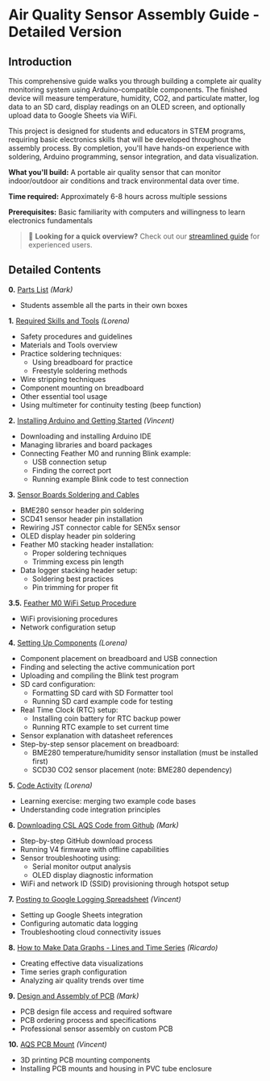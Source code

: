 # Air Quality Sensor Assembly Guide - Detailed Version

## Introduction

This comprehensive guide walks you through building a complete air quality monitoring system using Arduino-compatible components. The finished device will measure temperature, humidity, CO2, and particulate matter, log data to an SD card, display readings on an OLED screen, and optionally upload data to Google Sheets via WiFi.

This project is designed for students and educators in STEM programs, requiring basic electronics skills that will be developed throughout the assembly process. By completion, you'll have hands-on experience with soldering, Arduino programming, sensor integration, and data visualization.

**What you'll build:** A portable air quality sensor that can monitor indoor/outdoor air conditions and track environmental data over time.

**Time required:** Approximately 6-8 hours across multiple sessions

**Prerequisites:** Basic familiarity with computers and willingness to learn electronics fundamentals

> 🚀 **Looking for a quick overview?** Check out our [streamlined guide](README.md) for experienced users.

## Detailed Contents

**0.** [Parts List](https://docs.google.com/document/d/1eruTOVNQ70D9B6PCWNkDp4wKfiiPEReuvoAi7Rmay4g/edit?usp=drive_link) *(Mark)*
- Students assemble all the parts in their own boxes

**1.** [Required Skills and Tools](https://docs.google.com/document/d/1mvQsTc32bjuC7l7ijtVF-_ARMnHwnhWfpPXzsSneSdQ/edit?usp=drive_link) *(Lorena)*
- Safety procedures and guidelines
- Materials and Tools overview
- Practice soldering techniques:
  - Using breadboard for practice
  - Freestyle soldering methods
- Wire stripping techniques
- Component mounting on breadboard
- Other essential tool usage
- Using multimeter for continuity testing (beep function)

**2.** [Installing Arduino and Getting Started](https://docs.google.com/document/d/1yBIu31yoNl-S-uk0izQ7rGxLrPd03uEbaEyvdvf0bEY/edit?usp=drive_link) *(Vincent)*
- Downloading and installing Arduino IDE
- Managing libraries and board packages
- Connecting Feather M0 and running Blink example:
  - USB connection setup
  - Finding the correct port
  - Running example Blink code to test connection

**3.** [Sensor Boards Soldering and Cables](https://docs.google.com/document/d/1qe-Vhb9ftH12_VpeKCsfD-ODc87dPtZxIyc3WNPK15M/edit?usp=drive_link)
- BME280 sensor header pin soldering
- SCD41 sensor header pin installation
- Rewiring JST connector cable for SEN5x sensor
- OLED display header pin soldering
- Feather M0 stacking header installation:
  - Proper soldering techniques
  - Trimming excess pin length
- Data logger stacking header setup:
  - Soldering best practices
  - Pin trimming for proper fit

**3.5.** [Feather M0 WiFi Setup Procedure](https://docs.google.com/document/d/1W8ZJhmlNl1G_N5n0yRctXMS5erIFklMhOZFekRmV0GQ/edit?usp=sharing)
- WiFi provisioning procedures
- Network configuration setup

**4.** [Setting Up Components](https://docs.google.com/document/d/1WFvF_7xLqt54y61l6RR8TfNEejDlFR1TU_Uz_Xx3njM/edit?usp=drive_link) *(Lorena)*
- Component placement on breadboard and USB connection
- Finding and selecting the active communication port
- Uploading and compiling the Blink test program
- SD card configuration:
  - Formatting SD card with SD Formatter tool
  - Running SD card example code for testing
- Real Time Clock (RTC) setup:
  - Installing coin battery for RTC backup power
  - Running RTC example to set current time
- Sensor explanation with datasheet references
- Step-by-step sensor placement on breadboard:
  - BME280 temperature/humidity sensor installation (must be installed first)
  - SCD30 CO2 sensor placement (note: BME280 dependency)

**5.** [Code Activity](https://docs.google.com/document/d/18pwJ7u2U9X6tMacqrYKDeCemcAeE9zQeEivDSDVQ8Qs/edit?usp=drive_link) *(Lorena)*
- Learning exercise: merging two example code bases
- Understanding code integration principles

**6.** [Downloading CSL AQS Code from Github](https://docs.google.com/document/d/1TifAqv9jKfEEz7CfKPhilbDQkyi2U0I-H0AbGaviCVQ/edit?usp=drive_link) *(Mark)*
- Step-by-step GitHub download process
- Running V4 firmware with offline capabilities
- Sensor troubleshooting using:
  - Serial monitor output analysis
  - OLED display diagnostic information
- WiFi and network ID (SSID) provisioning through hotspot setup

**7.** [Posting to Google Logging Spreadsheet](https://docs.google.com/document/d/1lNlVMkligkhTjbFhVWIEB8BZCj9COPIhkLUQ6nwG8GI/edit?usp=drive_link) *(Vincent)*
- Setting up Google Sheets integration
- Configuring automatic data logging
- Troubleshooting cloud connectivity issues

**8.** [How to Make Data Graphs - Lines and Time Series](https://docs.google.com/document/d/1v4I3emiJqDPMkTu0Ljfq2Lmtf5U1SFGffgOTqIotLh8/edit?usp=drive_link) *(Ricardo)*
- Creating effective data visualizations
- Time series graph configuration
- Analyzing air quality trends over time

**9.** [Design and Assembly of PCB](https://docs.google.com/document/d/1sCKWZlnZ-L1BZDOygIV_YUr5N8475Aq2Q2YT3bVnMBQ/edit?usp=drive_link) *(Mark)*
- PCB design file access and required software
- PCB ordering process and specifications
- Professional sensor assembly on custom PCB

**10.** [AQS PCB Mount](https://docs.google.com/document/d/1UT8rh22DokDd82nWzjSlzTCdgBBu4pW-yA3CvoBYW14/edit?usp=drive_link) *(Vincent)*
- 3D printing PCB mounting components
- Installing PCB mounts and housing in PVC tube enclosure

<!-- Internal Notes:
-make doc headers smaller
-gray pages on docs
-make 3d printed or wood chunk for trimming
-JST cables for pcb sen5 is different sequential order than breadboard connector
-add screw and jst cable to parts list
-new fritzing with jst ordering
-update markdown on github readme page & links to docs
-kendra compile docs as is 

Readme Extras:
-Cable making
-->
